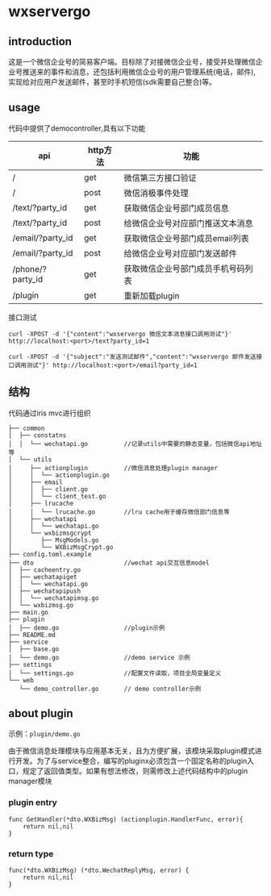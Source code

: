 # wxservergo

## introduction

这是一个微信企业号的简易客户端。目标除了对接微信企业号，接受并处理微信企业号推送来的事件和消息，还包括利用微信企业号的用户管理系统(电话，邮件),实现给对应用户发送邮件，甚至时手机短信(sdk需要自己整合)等。


## usage

代码中提供了democontroller,具有以下功能

api|http方法|功能
-|-|-
/|get|微信第三方接口验证
/|post|微信消极事件处理
/text/?party_id|get|获取微信企业号部门成员信息
/text/?party_id|post|给微信企业号对应部门推送文本消息
/email/?party_id|get|获取微信企业号部门成员email列表
/email/?party_id|post|给微信企业号对应部门发送邮件
/phone/?party_id|get|获取微信企业号部门成员手机号码列表
/plugin|get|重新加载plugin

接口测试
```
curl -XPOST -d '{"content":"wxservergo 微信文本消息接口调用测试"}' http://localhost:<port>/text?party_id=1

curl -XPOST -d '{"subject":"发送测试邮件","content":"wxservergo 邮件发送接口调用测试"}' http://localhost:<port>/email?party_id=1

```

## 结构
代码通过iris mvc进行组织
```
├── common
│  ├── constatns
│  │  └── wechatapi.go          //记录utils中需要的静态变量，包括微信api地址等
│  └── utils
│     ├── actionplugin          //微信消息处理plugin manager
│     │  └── actionplugin.go
│     ├── email
│     │  ├── client.go
│     │  └── client_test.go
│     ├── lrucache
│     │  └── lrucache.go        //lru cache用于缓存微信部门信息等
│     ├── wechatapi
│     │  └── wechatapi.go
│     └── wxbizmsgcrypt
│        ├── MsgModels.go
│        └── WXBizMsgCrypt.go
├── config.toml.example
├── dto                         //wechat api交互信息model
│  ├── cacheentry.go
│  ├── wechatapiget
│  │  └── wechatapi.go
│  ├── wechatapipush
│  │  └── wechatapimsg.go
│  └── wxbizmsg.go
├── main.go
├── plugin
│  ├── demo.go                  //plugin示例
├── README.md
├── service
│  ├── base.go
│  └── demo.go                  //demo service 示例
├── settings
│  └── settings.go              //配置文件读取，项目全局变量定义
└── web
   └── demo_controller.go       // demo controller示例
```

## about plugin

示例：`plugin/demo.go`

由于微信消息处理模块与应用基本无关，且为方便扩展，该模块采取plugin模式进行开发。为了与service整合，编写的pluginx必须包含一个固定名称的plugin入口，规定了返回值类型。如果有想法修改，则需修改上述代码结构中的plugin manager模块

### plugin entry

```golang
func GetHandler(*dto.WXBizMsg) (actionplugin.HandlerFunc, error){
    return nil,nil
}
```
### return type

```golang
func(*dto.WXBizMsg) (*dto.WechatReplyMsg, error) {
    return nil,nil
}
```